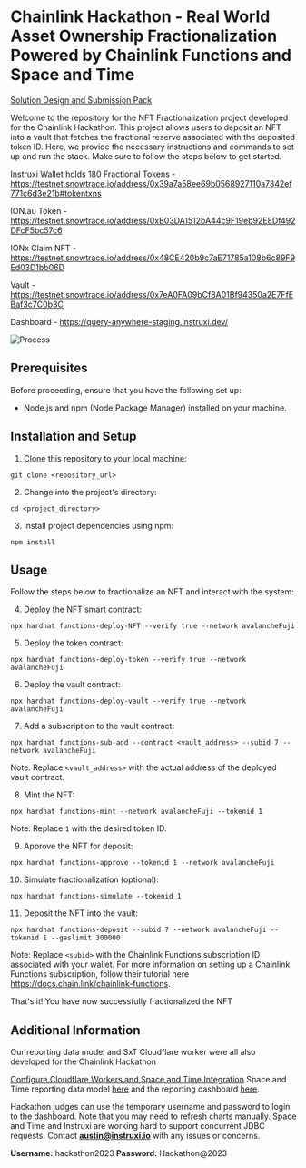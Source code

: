# Chainlink Hackathon - Real World Asset Ownership Fractionalization Powered by Chainlink Functions and Space and Time

[Solution Design and Submission Pack](https://docs.google.com/presentation/d/1xBJLH-ex_KknDGKJCoek4rDco13qPFPQWELAWgcR5T4/edit#slide=id.g247af4fc729_0_90)

Welcome to the repository for the NFT Fractionalization project developed for the Chainlink Hackathon. This project allows users to deposit an NFT into a vault that fetches the fractional reserve associated with the deposited token ID. Here, we provide the necessary instructions and commands to set up and run the stack. Make sure to follow the steps below to get started.

Instruxi Wallet holds 180 Fractional Tokens - https://testnet.snowtrace.io/address/0x39a7a58ee69b0568927110a7342ef771c6d3e21b#tokentxns

ION.au Token - https://testnet.snowtrace.io/address/0xB03DA1512bA44c9F19eb92E8Df492DFcF5bc57c6

IONx Claim NFT - https://testnet.snowtrace.io/address/0x48CE420b9c7aE71785a108b6c89F9Ed03D1bb06D

Vault - https://testnet.snowtrace.io/address/0x7eA0FA09bCf8A01Bf94350a2E7FfEBaf3c7C0b3C

Dashboard - https://query-anywhere-staging.instruxi.dev/

![Process](https://gateway.pinata.cloud/ipfs/QmPSPuTsWDD2nXNhDwAD4nvF3bAB86zenDZ2cLtYDJ1x8v?raw=true)

## Prerequisites

Before proceeding, ensure that you have the following set up:

- Node.js and npm (Node Package Manager) installed on your machine.

## Installation and Setup

1. Clone this repository to your local machine:
```
git clone <repository_url>
```

2. Change into the project's directory:
```
cd <project_directory>
```

3. Install project dependencies using npm:
```
npm install
```

## Usage

Follow the steps below to fractionalize an NFT and interact with the system:

4. Deploy the NFT smart contract:
```
npx hardhat functions-deploy-NFT --verify true --network avalancheFuji
```

5. Deploy the token contract:
```
npx hardhat functions-deploy-token --verify true --network avalancheFuji
```

6. Deploy the vault contract:
```
npx hardhat functions-deploy-vault --verify true --network avalancheFuji
```

7. Add a subscription to the vault contract:
```
npx hardhat functions-sub-add --contract <vault_address> --subid 7 --network avalancheFuji
```
Note: Replace ```<vault_address>``` with the actual address of the deployed vault contract.

8. Mint the NFT:
```
npx hardhat functions-mint --network avalancheFuji --tokenid 1
```
Note: Replace ```1``` with the desired token ID.

9. Approve the NFT for deposit:
```
npx hardhat functions-approve --tokenid 1 --network avalancheFuji
```

10. Simulate fractionalization (optional): 
```
npx hardhat functions-simulate --tokenid 1
```

11. Deposit the NFT into the vault:
```
npx hardhat functions-deposit --subid 7 --network avalancheFuji --tokenid 1 --gaslimit 300000
```
   
   Note: Replace ```<subid>``` with the Chainlink Functions subscription ID associated with your wallet. For more information on setting up a Chainlink Functions subscription, follow their tutorial here https://docs.chain.link/chainlink-functions.

That's it! You have now successfully fractionalized the NFT

## Additional Information

Our reporting data model and SxT Cloudflare worker were all also developed for the Chainlink Hackathon

[Configure Cloudflare Workers and Space and Time Integration](https://github.com/instruxi-io/cloudfare-sxt-functions)
Space and Time reporting data model [here](https://github.com/instruxi-io/fractional-token-data-model) and the reporting dashboard [here](https://query-anywhere-staging.instruxi.dev/). 

Hackathon judges can use the temporary username and password to login to the dashboard. Note that you may need to refresh charts manually. Space and Time and Instruxi are working hard to support concurrent JDBC requests. Contact **austin@instruxi.io** with any issues or concerns.

**Username:**  hackathon2023
**Password:**  Hackathon@2023